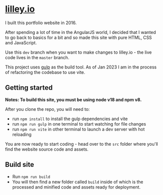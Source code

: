 # [lilley.io](https://lilley.io/)

I built this portfolio website in 2016.

After spending a lot of time in the AngularJS world, I decided that I wanted to go back to basics for a bit and so made this site with pure HTML, CSS and JavaScript.

Use this `dev` branch when you want to make changes to lilley.io - the live code lives in the `master` branch.

This project uses [gulp](https://gulpjs.com/) as the build tool. As of Jan 2023 I am in the process of refactoring the codebase to use vite.

## Getting started

**Notes: To build this site, you must be using node v18 and npm v8.**

After you clone the repo, you will need to:

- run `npm install` to install the gulp dependencies and vite
- run `npm run gulp` in one terminal to start watching for file changes
- run `npm run vite` in other terminal to launch a dev server with hot reloading

You are now ready to start coding - head over to the `src` folder where you'll find the website source code and assets.

## Build site

- Run `npm run build`
- You will then find a new folder called `build` inside of which is the processed and minified code and assets ready for deployment.
